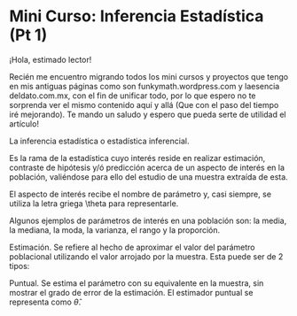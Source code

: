 # Mini Curso: Inferencia Estadística (Pt 1)

¡Hola, estimado lector!

Recién me encuentro migrando todos los mini cursos y proyectos que tengo en mis antiguas páginas como son funkymath.wordpress.com y laesencia deldato.com.mx, con el fin de unificar todo, por lo que espero no te sorprenda ver el mismo contenido aquí y allá (Que con el paso del tiempo iré mejorando). Te mando un saludo y espero que pueda serte de utilidad el artículo!

La inferencia estadística o estadística inferencial.

Es la rama de la estadística cuyo interés reside en realizar estimación, contraste de hipótesis y/ó predicción acerca de un aspecto de interés en la población, valiéndose para ello del estudio de una muestra extraída de esta.

El aspecto de interés recibe el nombre de parámetro y, casi siempre, se utiliza la letra griega \theta para representarle.

Algunos ejemplos de parámetros de interés en una población son: la media, la mediana, la moda, la varianza, el rango y la proporción.

Estimación.
Se refiere al hecho de aproximar el valor del parámetro poblacional utilizando el valor arrojado por la muestra.
Esta puede ser de 2 tipos:

Puntual.
Se estima el parámetro con su equivalente en la muestra, sin mostrar el grado de error de la estimación.
El estimador puntual se representa como $\widehat{\theta}$.
